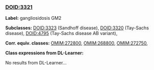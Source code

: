 
### [DOID:3321](http://purl.obolibrary.org/obo/DOID_3321)
**Label:** gangliosidosis GM2

**Subclasses:** [DOID:3323](http://purl.obolibrary.org/obo/DOID_3323) (Sandhoff disease), [DOID:3320](http://purl.obolibrary.org/obo/DOID_3320) (Tay-Sachs disease), [DOID:4795](http://purl.obolibrary.org/obo/DOID_4795) (Tay-Sachs disease AB variant), 

**Corr. equiv. classes:** [OMIM:272800](http://purl.obolibrary.org/obo/OMIM_272800), [OMIM:268800](http://purl.obolibrary.org/obo/OMIM_268800), [OMIM:272750](http://purl.obolibrary.org/obo/OMIM_272750), 

**Class expressions from DL-Learner:**

No results from DL-Learner...



